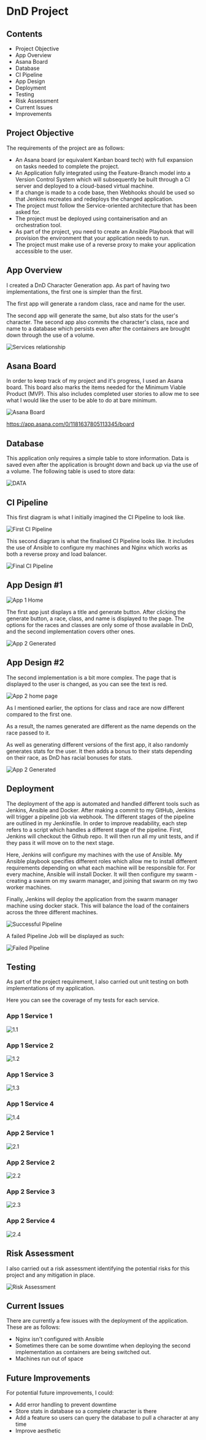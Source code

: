 # DnD Project

## Contents

<ul>
  <li>Project Objective</li>
<li>App Overview</li>
<li>Asana Board</li>
<li>Database</li>
<li>CI Pipeline</li>
<li>App Design</li>
  <li>Deployment</li>
<li>Testing</li>
  <li>Risk Assessment</li>
<li>Current Issues</li>
<li>Improvements</li>
</ul>

## Project Objective
The requirements of the project are as follows:
<ul>
<li>An Asana board (or equivalent Kanban board tech) with full expansion on tasks needed to complete the project.</li>
<li>An Application fully integrated using the Feature-Branch model into a Version Control System which will subsequently be built through a CI server and deployed to a cloud-based virtual machine.</li>
<li>If a change is made to a code base, then Webhooks should be used so that Jenkins recreates and redeploys the changed application.</li>
<li>The project must follow the Service-oriented architecture that has been asked for.</li>
<li>The project must be deployed using containerisation and an orchestration tool.</li>
<li>As part of the project, you need to create an Ansible Playbook that will provision the environment that your application needs to run.</li>
<li>The project must make use of a reverse proxy to make your application accessible to the user.</li>
</ul>
  
## App Overview
I created a DnD Character Generation app. As part of having two implementations, the first one is simpler than the first.  

The first app will generate a random class, race and name for the user. 

The second app will generate the same, but also stats for the user's character. The second app also commits the character's class, race and name to a database which persists even after the containers are brought down through the use of a volume.  



![Services relationship](https://imgur.com/2GGDOg8.jpg)

## Asana Board
In order to keep track of my project and it's progress, I used an Asana board. This board also marks the items needed for the Minimum Viable Product (MVP). This also includes completed user stories to allow me to see what I would like the user to be able to do at bare minimum.

![Asana Board](https://imgur.com/eaIHDqz.jpg)

https://app.asana.com/0/1181637805113345/board

## Database
This application only requires a simple table to store information. Data is saved even after the application is brought down and back up via the use of a volume. The following table is used to store data:

![DATA](https://imgur.com/HucMfnU.jpg)

## CI Pipeline  
This first diagram is what I initially imagined the CI Pipeline to look like. 

![First CI Pipeline](https://imgur.com/GKH1nr8.jpg)

This second diagram is what the finalised CI Pipeline looks like. It includes the use of Ansible to configure my machines and Nginx which works as both a reverse proxy and load balancer. 

![Final CI Pipeline](https://imgur.com/vaaHpLQ.jpg)

##  App Design #1

![App 1 Home](https://imgur.com/OKZX2pi.jpg)

The first app just displays a title and generate button. After clicking the generate button, a race, class, and name is displayed to the page. The options for the races and classes are only some of those available in DnD, and the second implementation covers other ones.

![App 2 Generated](https://imgur.com/llVDd5Q.jpg)

## App Design #2
The second implementation is a bit more complex. The page that is displayed to the user is changed, as you can see the text is red.  

![App 2 home page](https://imgur.com/XgmDfkd.jpg)

As I mentioned earlier, the options for class and race are now different compared to the first one.  

As a result, the names generated are different as the name depends on the race passed to it. 

As well as generating different versions of the first app, it also randomly generates stats for the user. It then adds a bonus to their stats depending on their race, as DnD has racial bonuses for stats.  

![App 2 Generated](https://imgur.com/fwXzVKk.jpg)

## Deployment

The deployment of the app is automated and handled different tools such as Jenkins, Ansible and Docker. After making a commit to my GitHub, Jenkins will trigger a pipeline job via webhook. The different stages of the pipeline are outlined in my Jenkinsfile. In order to improve readability, each step refers to a script which handles a different stage of the pipeline. First, Jenkins will checkout the Github repo. It will then run all my unit tests, and if they pass it will move on to the next stage.  

Here, Jenkins will configure my machines with the use of Ansible. My Ansible playbook specifies different roles which allow me to install different requirements depending on what each machine will be responsible for. For every machine, Ansible will install Docker. It will then configure my swarm - creating a swarm on my swarm manager, and joining that swarm on my two worker machines.  

Finally, Jenkins will deploy the application from the swarm manager machine using docker stack. This will balance the load of the containers across the three different machines.

![Successful Pipeline](https://imgur.com/F0sE4BR.jpg)


A failed Pipeline Job will be displayed as such: 

![Failed Pipeline](https://imgur.com/SdeAent.jpg)

## Testing
As part of the project requirement, I also carried out unit testing on both implementations of my application.  

Here you can see the coverage of my tests for each service.

### App 1 Service 1

![1.1](https://imgur.com/Ef0pwze.jpg)

### App 1 Service 2

![1.2](https://imgur.com/nmywWRp.jpg)

### App 1 Service 3

![1.3](https://imgur.com/tNjVRv7.jpg)

### App 1 Service 4

![1.4](https://imgur.com/wvn63Gs.jpg)


### App 2 Service 1

![2.1](https://imgur.com/uo1DyeI.jpg)

### App 2 Service 2

![2.2](https://imgur.com/80aeTyK.jpg)

### App 2 Service 3

![2.3](https://imgur.com/QZbZjIY.jpg)


### App 2 Service 4

![2.4](https://imgur.com/Z97r0uQ.jpg)

## Risk Assessment
I also carried out a risk assessment identifying the potential risks for this project and any mitigation in place. 

![Risk Assessment](https://imgur.com/6Ge9Dhe.jpg)

## Current Issues
There are currently a few issues with the deployment of the application. These are as follows:  

<ul>
  <li>Nginx isn't configured with Ansible</li>
  <li>Sometimes there can be some downtime when deploying the second implementation as containers are being switched out.</li>
  <li>Machines run out of space</li>
</ul>

## Future Improvements
For potential future improvements, I could:  

<ul>
  <li>Add error handling to prevent downtime</li>
  <li>Store stats in database so a complete character is there</li>
  <li>Add a feature so users can query the database to pull a character at any time</li>
  <li>Improve aesthetic</li>
</ul>
